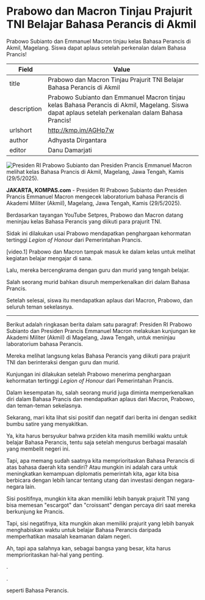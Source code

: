 # Prabowo dan Macron Tinjau Prajurit TNI Belajar Bahasa Perancis di Akmil

Prabowo Subianto dan Emmanuel Macron tinjau kelas Bahasa Perancis di Akmil, Magelang. Siswa dapat aplaus setelah perkenalan dalam Bahasa Prancis!

| Field       | Value                                                       |
|-------------|-------------------------------------------------------------|
| title       | Prabowo dan Macron Tinjau Prajurit TNI Belajar Bahasa Perancis di Akmil |
| description | Prabowo Subianto dan Emmanuel Macron tinjau kelas Bahasa Perancis di Akmil, Magelang. Siswa dapat aplaus setelah perkenalan dalam Bahasa Prancis! |
| urlshort    | http://kmp.im/AGHp7w |
| author      | Adhyasta Dirgantara |
| editor      | Danu Damarjati  |

![Presiden RI Prabowo Subianto dan Presiden Prancis Emmanuel Macron melihat kelas Bahasa Prancis di Akmil, Magelang, Jawa Tengah, Kamis (29/5/2025). ](https://asset.kompas.com/crops/wQLpJ-o8mgJIFycZ9fQiutPTEsY=/0x0:0x0/750x500/data/photo/2025/05/29/6838006de7934.jpg)

**JAKARTA, KOMPAS.com** - Presiden RI Prabowo Subianto dan Presiden Prancis Emmanuel Macron mengecek laboratorium bahasa Perancis di Akademi Militer (Akmil), Magelang, Jawa Tengah, Kamis (29/5/2025).

Berdasarkan tayangan YouTube Setpres, Prabowo dan Macron datang meninjau kelas Bahasa Perancis yang diikuti para prajurit TNI.

Sidak ini dilakukan usai Prabowo mendapatkan penghargaan kehormatan tertinggi *Legion of Honour* dari Pemerintahan Prancis.

\[video.1\] Prabowo dan Macron tampak masuk ke dalam kelas untuk melihat kegiatan belajar mengajar di sana.

Lalu, mereka bercengkrama dengan guru dan murid yang tengah belajar.

Salah seorang murid bahkan disuruh memperkenalkan diri dalam Bahasa Prancis.

Setelah selesai, siswa itu mendapatkan aplaus dari Macron, Prabowo, dan seluruh teman sekelasnya.

---
Berikut adalah ringkasan berita dalam satu paragraf: Presiden RI Prabowo Subianto dan Presiden Prancis Emmanuel Macron melakukan kunjungan ke Akademi Militer (Akmil) di Magelang, Jawa Tengah, untuk meninjau laboratorium bahasa Perancis.

 Mereka melihat langsung kelas Bahasa Perancis yang diikuti para prajurit TNI dan berinteraksi dengan guru dan murid.

 Kunjungan ini dilakukan setelah Prabowo menerima penghargaan kehormatan tertinggi *Legion of Honour* dari Pemerintahan Prancis.

 Dalam kesempatan itu, salah seorang murid juga diminta memperkenalkan diri dalam Bahasa Prancis dan mendapatkan aplaus dari Macron, Prabowo, dan teman-teman sekelasnya.



Sekarang, mari kita lihat sisi positif dan negatif dari berita ini dengan sedikit bumbu satire yang menyakitkan.

 Ya, kita harus bersyukur bahwa prziden kita masih memiliki waktu untuk belajar Bahasa Perancis, tentu saja setelah mengurus berbagai masalah yang membelit negeri ini.

 Tapi, apa memang sudah saatnya kita memprioritaskan Bahasa Perancis di atas bahasa daerah kita sendiri? Atau mungkin ini adalah cara untuk meningkatkan kemampuan diplomatis pemerintah kita, agar kita bisa berbicara dengan lebih lancar tentang utang dan investasi dengan negara-negara lain.

 Sisi positifnya, mungkin kita akan memiliki lebih banyak prajurit TNI yang bisa memesan "escargot" dan "croissant" dengan percaya diri saat mereka berkunjung ke Prancis.

 Tapi, sisi negatifnya, kita mungkin akan memiliki prajurit yang lebih banyak menghabiskan waktu untuk belajar Bahasa Perancis daripada memperhatikan masalah keamanan dalam negeri.

 Ah, tapi apa salahnya kan, sebagai bangsa yang besar, kita harus memprioritaskan hal-hal yang penting.

.

.

 seperti Bahasa Perancis.
